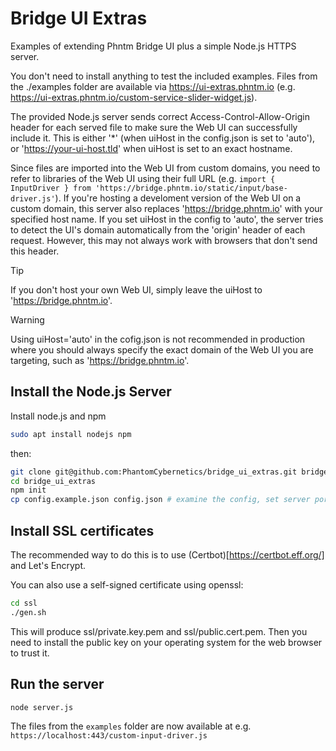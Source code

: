 # Bridge UI Extras

Examples of extending Phntm Bridge UI plus a simple Node.js HTTPS server.

You don't need to install anything to test the included examples. Files from the ./examples folder 
are available via https://ui-extras.phntm.io (e.g. https://ui-extras.phntm.io/custom-service-slider-widget.js).

The provided Node.js server sends correct Access-Control-Allow-Origin header for each served file
to make sure the Web UI can successfully include it. This is either '*' (when uiHost in the config.json is set to 'auto'), or 'https://your-ui-host.tld' when uiHost is set to an exact hostname.

Since files are imported into the Web UI from custom domains, you need to refer to libraries of
the Web UI using their full URL (e.g. `import { InputDriver } from 'https://bridge.phntm.io/static/input/base-driver.js'`). If you're hosting a develoment version of the Web UI on a custom domain, this server also replaces 'https://bridge.phntm.io' with your specified host name. If you set uiHost in the config to 'auto', the server tries to detect the UI's domain automatically
from the 'origin' header of each request. However, this may not always work with browsers that don't send this header.

> [!TIP]
> If you don't host your own Web UI, simply leave the uiHost to 'https://bridge.phntm.io'.

> [!WARNING]
> Using uiHost='auto' in the cofig.json is not recommended in production where you should always specify the exact domain
> of the Web UI you are targeting, such as 'https://bridge.phntm.io'.

## Install the Node.js Server

Install node.js and npm

```bash
sudo apt install nodejs npm
```

then:

```bash
git clone git@github.com:PhantomCybernetics/bridge_ui_extras.git bridge_ui_extras
cd bridge_ui_extras
npm init
cp config.example.json config.json # examine the config, set server port, etc
```

## Install SSL certificates

The recommended way to do this is to use (Certbot)[https://certbot.eff.org/] and Let's Encrypt.

You can also use a self-signed certificate using openssl:
```bash
cd ssl
./gen.sh
```
This will produce ssl/private.key.pem and ssl/public.cert.pem. Then you need to install the public key on your operating system for the web browser to trust it.

## Run the server
```bash
node server.js
```

The files from the `examples` folder are now available at e.g. `https://localhost:443/custom-input-driver.js`